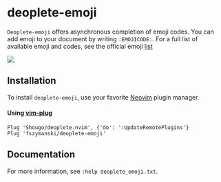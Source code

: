 # deoplete-emoji

`Deoplete-emoji` offers asynchronous completion of emoji codes. You can add emoji to your document by writing `:EMOJICODE:`.
For a full list of available emoji and codes, see the official emoji [list](https://unicode.org/Public/emoji/13.1/emoji-test.txt)

![](https://user-images.githubusercontent.com/25827968/27698987-195ead00-5cf9-11e7-8bcd-5e88e111f35a.png)

## Installation

To install `deoplete-emoji`, use your favorite [Neovim](https://neovim.io/) plugin manager.

#### Using [vim-plug](https://github.com/junegunn/vim-plug)

```vim
Plug 'Shougo/deoplete.nvim', {'do': ':UpdateRemotePlugins'}
Plug 'fszymanski/deoplete-emoji'
```

## Documentation

For more information, see `:help deoplete_emoji.txt`.

